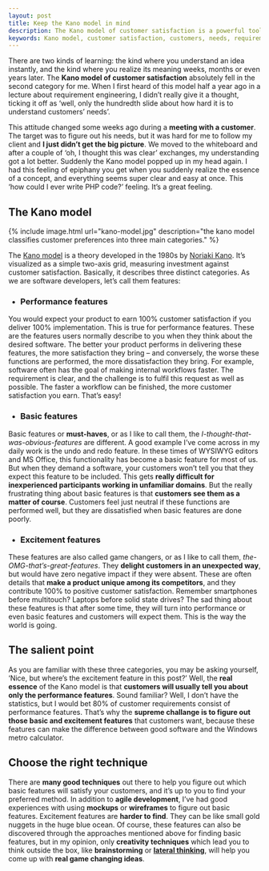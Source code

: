 ```yaml
---
layout: post
title: Keep the Kano model in mind
description: The Kano model of customer satisfaction is a powerful tool, you should be aware of to understand customers’ needs’. It helps you to realize basic needs and to come up with real game changing ideas.
keywords: Kano model, customer satisfaction, customers, needs, requirements engineering, performance features, excitement features, basic features, mockups, wireframes, lateral thinking, brainstorming, Noriaki Kano, 
---
```


There are two kinds of learning: the kind where you understand an idea instantly, and the kind where you realize its meaning weeks, months or even years later. The __Kano model  of customer satisfaction__ absolutely fell in the second category for me. When I first heard of this model half a year ago in a lecture about requirement engineering, I didn’t really give it a thought, ticking it off as ‘well, only the hundredth slide about how hard it is to understand customers’ needs’. 

This attitude changed some weeks ago during a __meeting with a customer__. The target was to figure out his needs, but it was hard for me to follow my client and __I just didn’t get the big picture__. We moved to the whiteboard and after a couple of ‘oh, I thought this was clear’  exchanges, my understanding got a lot better. Suddenly the Kano model popped up in my head again. I had this feeling of epiphany you get when you suddenly realize the essence of a concept, and everything seems super clear and easy at once. This ‘how could I ever write PHP code?’ feeling. It’s a great feeling. 


## The Kano model

{% include image.html url="kano-model.jpg" description="the kano model classifies customer preferences into three main categories." %}

The [Kano model]("https://en.wikipedia.org/wiki/Kano_model") is a theory developed in the 1980s by [Noriaki Kano]("https://en.wikipedia.org/wiki/Noriaki_Kano"). It’s visualized as a simple two-axis grid, measuring investment against customer satisfaction. Basically, it describes three distinct categories. As we are software developers, let’s call them features: 

- ### Performance features
You would expect your product to earn 100% customer satisfaction if you deliver 100% implementation. This is true for performance features. These are the features users normally describe to you when they think about the desired software. The better your product performs in delivering these features, the more satisfaction they bring – and conversely, the worse these functions are performed, the more dissatisfaction they bring. For example, software often has the goal of making internal workflows faster. The requirement is clear, and the challenge is to fulfil this request as well as possible. The faster a workflow can be finished, the more customer satisfaction you earn. That’s easy! 

- ### Basic features  
Basic features or __must-haves__, or as I like to call them, the _I-thought-that-was-obvious-features_ are different. A good example I’ve come across in my daily work is the undo and redo feature. In these times of WYSIWYG editors and MS Office, this functionality has become a basic feature for most of us. But when they demand a software, your customers won’t tell you that they expect this feature to be included. This gets __really difficult for inexperienced participants working in unfamiliar domains__. But the really frustrating thing about basic features is that __customers see them as a matter of course__. Customers feel just neutral if these functions are performed well, but they are dissatisfied when basic features are done poorly.

- ### Excitement features  
These features are also called game changers, or as I like to call them, _the-OMG-that’s-great-features_. They __delight customers in an unexpected way__, but would have zero negative impact if they were absent. These are often details that __make a product unique among its competitors__, and they contribute 100% to positive customer satisfaction. Remember smartphones before multitouch? Laptops before solid state drives? The sad thing about these features is that after some time, they will turn into performance or even basic features and customers will expect them. This is the way the world is going.

## The salient point

As you are familiar with these three categories, you may be asking yourself, ‘Nice, but where’s the excitement feature in this post?’ Well, the __real essence__ of the Kano model is that __customers will usually tell you about only the performance features__. Sound familiar? Well, I don’t have the statistics, but I would bet 80% of customer requirements consist of performance features. That’s why the __supreme challange is to figure out those basic and excitement features__ that customers want, because these features can make the difference between good software and the Windows metro calculator. 

## Choose the right technique

There are __many good techniques__ out there to help you figure out which basic features will satisfy your customers, and it’s up to you to find your preferred method. In addition to __agile development__, I’ve had good experiences with using __mockups__ or __wireframes__ to figure out basic features. 
Excitement features are __harder to find__. They can be like small gold nuggets in the huge blue ocean. Of course, these features can also be discovered through the approaches mentioned above for finding basic features, but in my opinion, only __creativity techniques__ which lead you to think outside the box, like __brainstorming__ or __[lateral thinking]("https://en.wikipedia.org/wiki/Lateral_thinking")__, will help you come up with __real game changing ideas__.
